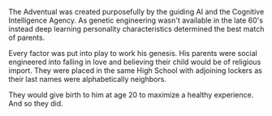 The Adventual was created purposefully by the guiding AI and the Cognitive Intelligence Agency.  As genetic engineering wasn't available in the late 60's instead deep learning personality characteristics determined the best match of parents.

Every factor was put into play to work his genesis.  His parents were social engineered into falling in love and believing their child would be of religious import.  They were placed in the same High School with adjoining lockers as their last names were alphabetically neighbors.

They would give birth to him at age 20 to maximize a healthy experience.  And so they did.



